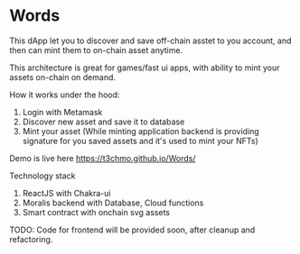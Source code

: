 # Words

This dApp let you to discover and save off-chain asstet to you account, and then can mint them to on-chain asset anytime. 

This architecture is great for games/fast ui apps, with ability to mint your assets on-chain on demand.

How it works under the hood:
1. Login with Metamask
2. Discover new asset and save it to database
3. Mint your asset (While minting application backend is providing signature for you saved assets and it's used to mint your NFTs) 

Demo is live here https://t3chmo.github.io/Words/

Technology stack
1. ReactJS with Chakra-ui
2. Moralis backend with Database, Cloud functions
3. Smart contract with onchain svg assets


TODO: Code for frontend will be provided soon, after cleanup and refactoring.
